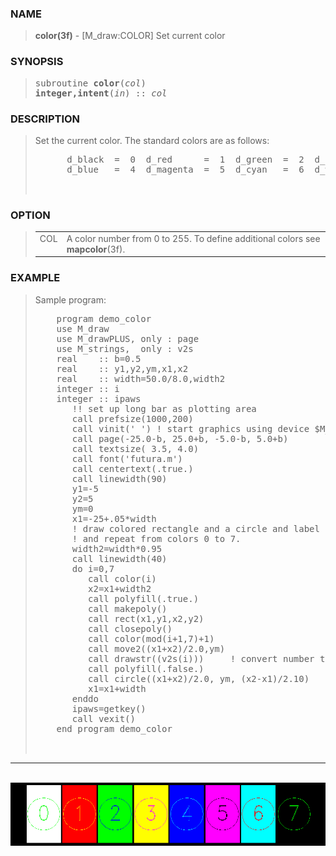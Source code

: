 <?
<body>
  <a name="top" id="top"></a>
  <div id="Container">
    <div id="Content">
      <div class="c69">
      </div><a name="0"></a>
      <h3><a name="0">NAME</a></h3>
      <blockquote>
        <b>color(3f)</b> - [M_draw:COLOR] Set current color <b></b>
      </blockquote><a name="contents" id="contents"></a>
      <h3><a name="5">SYNOPSIS</a></h3>
      <blockquote>
        <pre>
subroutine <b>color</b>(<i>col</i>)
<b>integer,intent</b>(<i>in</i>) :: <i>col</i>
</pre>
      </blockquote><a name="2"></a>
      <h3><a name="2">DESCRIPTION</a></h3>
      <blockquote>
        <p>Set the current color. The standard colors are as follows:</p>
        <pre>
      d_black  =  0  d_red      =  1  d_green  =  2  d_yellow  =  3
      d_blue   =  4  d_magenta  =  5  d_cyan   =  6  d_white   =  7
<br />
</pre>
      </blockquote><a name="3"></a>
      <h3><a name="3">OPTION</a></h3>
      <blockquote>
        <table cellpadding="3">
          <tr valign="top">
            <td class="c70" width="6%" nowrap="nowrap">COL</td>
            <td valign="bottom">A color number from 0 to 255. To define additional colors see <b>mapcolor</b>(3f).</td>
          </tr>
        </table>
      </blockquote><a name="4"></a>
      <h3><a name="4">EXAMPLE</a></h3>
      <blockquote>
        Sample program:
        <pre>
    program demo_color
    use M_draw
    use M_drawPLUS, only : page
    use M_strings,  only : v2s
    real    :: b=0.5
    real    :: y1,y2,ym,x1,x2
    real    :: width=50.0/8.0,width2
    integer :: i
    integer :: ipaws
       !! set up long bar as plotting area
       call prefsize(1000,200)
       call vinit(' ') ! start graphics using device $M_DRAW_DEVICEDEVICE
       call page(-25.0-b, 25.0+b, -5.0-b, 5.0+b)
       call textsize( 3.5, 4.0)
       call font('futura.m')
       call centertext(.true.)
       call linewidth(90)
       y1=-5
       y2=5
       ym=0
       x1=-25+.05*width
       ! draw colored rectangle and a circle and label center of circle
       ! and repeat from colors 0 to 7.
       width2=width*0.95
       call linewidth(40)
       do i=0,7
          call color(i)
          x2=x1+width2
          call polyfill(.true.)
          call makepoly()
          call rect(x1,y1,x2,y2)
          call closepoly()
          call color(mod(i+1,7)+1)
          call move2((x1+x2)/2.0,ym)
          call drawstr((v2s(i)))     ! convert number to string and draw it
          call polyfill(.false.)
          call circle((x1+x2)/2.0, ym, (x2-x1)/2.10)
          x1=x1+width
       enddo
       ipaws=getkey()
       call vexit()
    end program demo_color
<br />
</pre>
      </blockquote>
      <hr />
      <br />
      <div class="c69"><img src="../images/color.3m_draw.gif" /></div>
    </div>
  </div>
</body>
